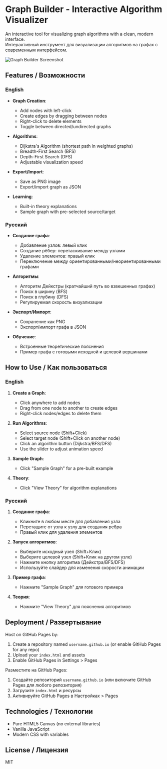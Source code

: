 # Graph Builder - Interactive Algorithm Visualizer

An interactive tool for visualizing graph algorithms with a clean, modern interface.  
Интерактивный инструмент для визуализации алгоритмов на графах с современным интерфейсом.

![Graph Builder Screenshot](<img width="978" height="920" alt="image" src="https://github.com/user-attachments/assets/46ebc93a-f984-4d84-b9ba-3c15c5e194dd" />
) <!-- Add your screenshot here if available -->

## Features / Возможности

### English
- **Graph Creation**:
  - Add nodes with left-click
  - Create edges by dragging between nodes
  - Right-click to delete elements
  - Toggle between directed/undirected graphs

- **Algorithms**:
  - Dijkstra's Algorithm (shortest path in weighted graphs)
  - Breadth-First Search (BFS)
  - Depth-First Search (DFS)
  - Adjustable visualization speed

- **Export/Import**:
  - Save as PNG image
  - Export/import graph as JSON

- **Learning**:
  - Built-in theory explanations
  - Sample graph with pre-selected source/target

### Русский
- **Создание графа**:
  - Добавление узлов: левый клик
  - Создание рёбер: перетаскивание между узлами
  - Удаление элементов: правый клик
  - Переключение между ориентированными/неориентированными графами

- **Алгоритмы**:
  - Алгоритм Дейкстры (кратчайший путь во взвешенных графах)
  - Поиск в ширину (BFS)
  - Поиск в глубину (DFS)
  - Регулируемая скорость визуализации

- **Экспорт/Импорт**:
  - Сохранение как PNG
  - Экспорт/импорт графа в JSON

- **Обучение**:
  - Встроенные теоретические пояснения
  - Пример графа с готовыми исходной и целевой вершинами

## How to Use / Как пользоваться

### English
1. **Create a Graph**:
   - Click anywhere to add nodes
   - Drag from one node to another to create edges
   - Right-click nodes/edges to delete them

2. **Run Algorithms**:
   - Select source node (Shift+Click)
   - Select target node (Shift+Click on another node)
   - Click an algorithm button (Dijkstra/BFS/DFS)
   - Use the slider to adjust animation speed

3. **Sample Graph**:
   - Click "Sample Graph" for a pre-built example

4. **Theory**:
   - Click "View Theory" for algorithm explanations

### Русский
1. **Создание графа**:
   - Кликните в любом месте для добавления узла
   - Перетащите от узла к узлу для создания ребра
   - Правый клик для удаления элементов

2. **Запуск алгоритмов**:
   - Выберите исходный узел (Shift+Клик)
   - Выберите целевой узел (Shift+Клик на другом узле)
   - Нажмите кнопку алгоритма (Дейкстра/BFS/DFS)
   - Используйте слайдер для изменения скорости анимации

3. **Пример графа**:
   - Нажмите "Sample Graph" для готового примера

4. **Теория**:
   - Нажмите "View Theory" для пояснения алгоритмов

## Deployment / Развертывание
Host on GitHub Pages by:
1. Create a repository named `username.github.io` (or enable GitHub Pages for any repo)
2. Upload your `index.html` and assets
3. Enable GitHub Pages in Settings > Pages

Разместите на GitHub Pages:
1. Создайте репозиторий `username.github.io` (или включите GitHub Pages для любого репозитория)
2. Загрузите `index.html` и ресурсы
3. Активируйте GitHub Pages в Настройках > Pages

## Technologies / Технологии
- Pure HTML5 Canvas (no external libraries)
- Vanilla JavaScript
- Modern CSS with variables

## License / Лицензия
MIT
